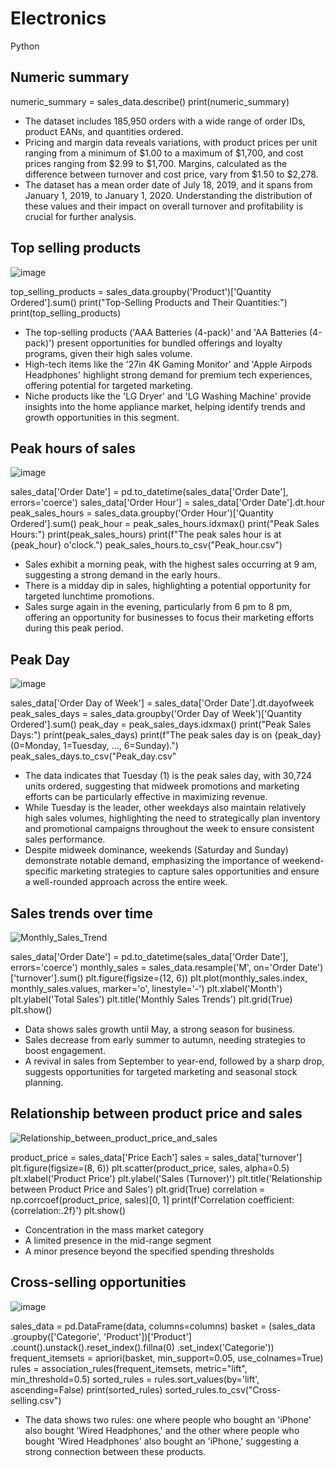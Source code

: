 # Electronics
Python

## Numeric summary
numeric_summary = sales_data.describe()
print(numeric_summary)

- The dataset includes 185,950 orders with a wide range of order IDs, product EANs, and quantities ordered.
- Pricing and margin data reveals variations, with product prices per unit ranging from a minimum of $1.00 to a maximum of $1,700, and cost prices ranging from $2.99 to $1,700. Margins, calculated as the difference between turnover and cost price, vary from $1.50 to $2,278.
- The dataset has a mean order date of July 18, 2019, and it spans from January 1, 2019, to January 1, 2020. Understanding the distribution of these values and their impact on overall turnover and profitability is crucial for further analysis.

## Top selling products

![image](https://github.com/beishenov3197/electronics/assets/112967670/ed63084a-b389-4184-bc40-b88a3b3663f7)

top_selling_products = sales_data.groupby('Product')['Quantity Ordered'].sum()
print("Top-Selling Products and Their Quantities:")
print(top_selling_products)

- The top-selling products ('AAA Batteries (4-pack)' and 'AA Batteries (4-pack)') present opportunities for bundled offerings and loyalty programs, given their high sales volume.
- High-tech items like the '27in 4K Gaming Monitor' and 'Apple Airpods Headphones' highlight strong demand for premium tech experiences, offering potential for targeted marketing.
- Niche products like the 'LG Dryer' and 'LG Washing Machine' provide insights into the home appliance market, helping identify trends and growth opportunities in this segment.

## Peak hours of sales

![image](https://github.com/beishenov3197/electronics/assets/112967670/4eff7531-5fa7-471b-9bec-37e917870776)

sales_data['Order Date'] = pd.to_datetime(sales_data['Order Date'], errors='coerce')
sales_data['Order Hour'] = sales_data['Order Date'].dt.hour
peak_sales_hours = sales_data.groupby('Order Hour')['Quantity Ordered'].sum()
peak_hour = peak_sales_hours.idxmax()
print("Peak Sales Hours:")
print(peak_sales_hours)
print(f"The peak sales hour is at {peak_hour} o'clock.")
peak_sales_hours.to_csv("Peak_hour.csv")

- Sales exhibit a morning peak, with the highest sales occurring at 9 am, suggesting a strong demand in the early hours.
- There is a midday dip in sales, highlighting a potential opportunity for targeted lunchtime promotions.
- Sales surge again in the evening, particularly from 6 pm to 8 pm, offering an opportunity for businesses to focus their marketing efforts during this peak period.

## Peak Day

![image](https://github.com/beishenov3197/electronics/assets/112967670/b117f706-4087-4e7a-bb81-ed4800f6ed3c)

sales_data['Order Day of Week'] = sales_data['Order Date'].dt.dayofweek
peak_sales_days = sales_data.groupby('Order Day of Week')['Quantity Ordered'].sum()
peak_day = peak_sales_days.idxmax()
print("Peak Sales Days:")
print(peak_sales_days)
print(f"The peak sales day is on {peak_day} (0=Monday, 1=Tuesday, ..., 6=Sunday).")
peak_sales_days.to_csv("Peak_day.csv"


- The data indicates that Tuesday (1) is the peak sales day, with 30,724 units ordered, suggesting that midweek promotions and marketing efforts can be particularly effective in maximizing revenue.
- While Tuesday is the leader, other weekdays also maintain relatively high sales volumes, highlighting the need to strategically plan inventory and promotional campaigns throughout the week to ensure consistent sales performance.
- Despite midweek dominance, weekends (Saturday and Sunday) demonstrate notable demand, emphasizing the importance of weekend-specific marketing strategies to capture sales opportunities and ensure a well-rounded approach across the entire week.

## Sales trends over time

![Monthly_Sales_Trend](https://github.com/beishenov3197/electronics/assets/112967670/aefe7948-14b4-4411-b1b4-7d9b7211ebd4)

sales_data['Order Date'] = pd.to_datetime(sales_data['Order Date'], errors='coerce')
monthly_sales = sales_data.resample('M', on='Order Date')['turnover'].sum()
plt.figure(figsize=(12, 6))
plt.plot(monthly_sales.index, monthly_sales.values, marker='o', linestyle='-')
plt.xlabel('Month')
plt.ylabel('Total Sales')
plt.title('Monthly Sales Trends')
plt.grid(True)
plt.show()

- Data shows sales growth until May, a strong season for business.
- Sales decrease from early summer to autumn, needing strategies to boost engagement.
- A revival in sales from September to year-end, followed by a sharp drop, suggests opportunities for targeted marketing and seasonal stock planning.

## Relationship between product price and sales

![Relationship_between_product_price_and_sales](https://github.com/beishenov3197/electronics/assets/112967670/f80ed6e7-814c-4c91-9f41-2569fa77028d)

product_price = sales_data['Price Each']
sales = sales_data['turnover']
plt.figure(figsize=(8, 6))
plt.scatter(product_price, sales, alpha=0.5)
plt.xlabel('Product Price')
plt.ylabel('Sales (Turnover)')
plt.title('Relationship between Product Price and Sales')
plt.grid(True)
correlation = np.corrcoef(product_price, sales)[0, 1]
print(f'Correlation coefficient: {correlation:.2f}')
plt.show()

- Concentration in the mass market category
- A limited presence in the mid-range segment
- A minor presence beyond the specified spending thresholds
  
## Cross-selling opportunities

![image](https://github.com/beishenov3197/electronics/assets/112967670/612e0cb7-ccee-4901-b3fc-08b2d91dc891)

sales_data = pd.DataFrame(data, columns=columns)
basket = (sales_data
          .groupby(['Categorie', 'Product'])['Product']
          .count().unstack().reset_index().fillna(0)
          .set_index('Categorie'))
frequent_itemsets = apriori(basket, min_support=0.05, use_colnames=True)
rules = association_rules(frequent_itemsets, metric="lift", min_threshold=0.5)
sorted_rules = rules.sort_values(by='lift', ascending=False)
print(sorted_rules)
sorted_rules.to_csv("Cross-selling.csv")

- The data shows two rules: one where people who bought an 'iPhone' also bought 'Wired Headphones,' and the other where people who bought 'Wired Headphones' also bought an 'iPhone,' suggesting a strong connection between these products.
